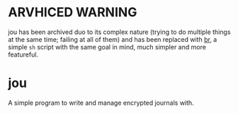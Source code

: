 # ARVHICED WARNING
jou has been archived duo to its complex nature (trying to do multiple things at the same time; failing at all of them) and has been replaced with [br](https://github.com/nimaaskarian/br), a simple `sh` script with the same goal in mind, much simpler and more featureful.

# jou
A simple program to write and manage encrypted journals with.
